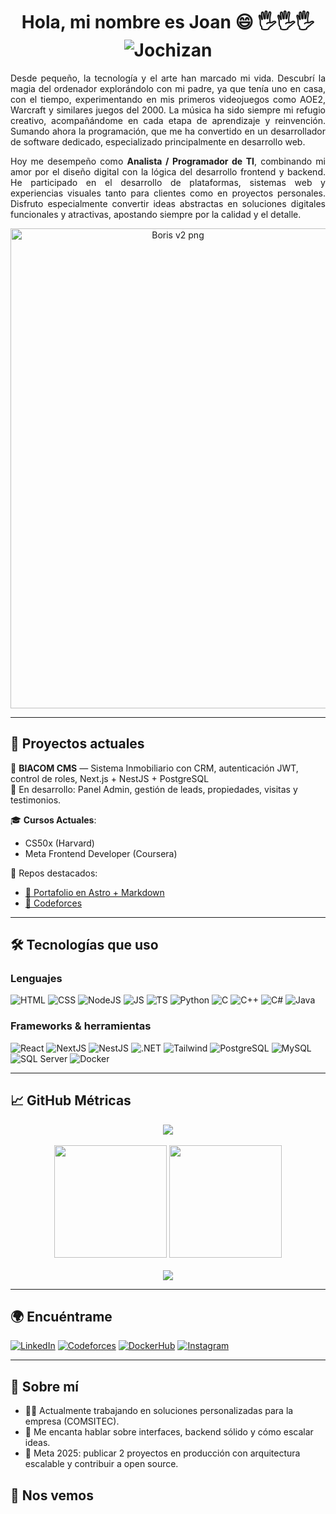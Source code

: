 <p align='center'>
  <h1 align='center'> Hola, mi nombre es Joan 😄 🖐️🖐️🖐️ <img src="https://komarev.com/ghpvc/?username=Jochizan&label=Profile%20views&color=129e00&style=plastic" alt="Jochizan"/></h1>
</p>

<p align='justify'>
Desde pequeño, la tecnología y el arte han marcado mi vida. Descubrí la magia del ordenador explorándolo con mi padre, ya que tenía uno en casa, con el tiempo, experimentando en mis primeros videojuegos como AOE2, Warcraft y similares juegos del 2000. La música ha sido siempre mi refugio creativo, acompañándome en cada etapa de aprendizaje y reinvención. Sumando ahora la programación, que me ha convertido en un desarrollador de software dedicado, especializado principalmente en desarrollo web.
</p>

<p align='justify'>
Hoy me desempeño como <strong>Analista / Programador de TI</strong>, combinando mi amor por el diseño digital con la lógica del desarrollo frontend y backend. He participado en el desarrollo de plataformas, sistemas web y experiencias visuales tanto para clientes como en proyectos personales. Disfruto especialmente convertir ideas abstractas en soluciones digitales funcionales y atractivas, apostando siempre por la calidad y el detalle.
</p>

<p align='center'>
 <img width="520" height="768" alt="Boris v2 png" src="https://github.com/user-attachments/assets/1de6e864-3975-4a22-90fa-f4dcefee5c48" />
</p>

---

## 💼 Proyectos actuales

🎯 **BIACOM CMS** — Sistema Inmobiliario con CRM, autenticación JWT, control de roles, Next.js + NestJS + PostgreSQL  
🔧 En desarrollo: Panel Admin, gestión de leads, propiedades, visitas y testimonios.

🎓 **Cursos Actuales**:  
- CS50x (Harvard)  
- Meta Frontend Developer (Coursera)

📁 Repos destacados:
- [🔗 Portafolio en Astro + Markdown](https://jozan.vercel.app)
- [🔗 Codeforces](https://github.com/Jochizan/codeforces)

---

## 🛠️ Tecnologías que uso

### Lenguajes

![HTML](https://img.shields.io/badge/HTML5-E34F26?style=flat&logo=html5&logoColor=white)
![CSS](https://img.shields.io/badge/CSS3-1572B6?style=flat&logo=css3&logoColor=white)
![NodeJS](https://img.shields.io/badge/Node.js-339933?style=flat&logo=node-dot-js&logoColor=white)
![JS](https://img.shields.io/badge/JavaScript-F7DF1E?style=flat&logo=javascript&logoColor=black)
![TS](https://img.shields.io/badge/TypeScript-3178C6?style=flat&logo=typescript&logoColor=white)
![Python](https://img.shields.io/badge/Python-3776AB?style=flat&logo=python&logoColor=white)
![C](https://img.shields.io/badge/C-00599C?style=flat&logo=c&logoColor=white)
![C++](https://img.shields.io/badge/C++-00599C?style=flat&logo=c%2B%2B&logoColor=white)
![C#](https://img.shields.io/badge/C%23-239120?style=flat&logo=c-sharp&logoColor=white)
![Java](https://img.shields.io/badge/Java-007396?style=flat&logo=java&logoColor=white)

### Frameworks & herramientas

![React](https://img.shields.io/badge/React-20232A?style=flat&logo=react&logoColor=61DAFB)
![NextJS](https://img.shields.io/badge/Next.js-000000?style=flat&logo=nextdotjs&logoColor=white)
![NestJS](https://img.shields.io/badge/NestJS-E0234E?style=flat&logo=nestjs&logoColor=white)
![.NET](https://img.shields.io/badge/.NET-512BD4?style=flat&logo=dotnet&logoColor=white)
![Tailwind](https://img.shields.io/badge/TailwindCSS-38B2AC?style=flat&logo=tailwind-css&logoColor=white)
![PostgreSQL](https://img.shields.io/badge/PostgreSQL-336791?style=flat&logo=postgresql&logoColor=white)
![MySQL](https://img.shields.io/badge/MySQL-4479A1?style=flat&logo=mysql&logoColor=white)
![SQL Server](https://img.shields.io/badge/SQL%20Server-CC2927?style=flat&logo=microsoftsqlserver&logoColor=white)
![Docker](https://img.shields.io/badge/Docker-2496ED?style=flat&logo=docker&logoColor=white)

---

## 📈 GitHub Métricas

<div align="center">
  <img src="https://github-readme-streak-stats.herokuapp.com?user=Jochizan&theme=dark&date_format=M%20j%5B%2C%20Y%5D" />
  <br /><br />
  <img height="180em" src="https://github-readme-stats.vercel.app/api?username=Jochizan&show_icons=true&theme=dark&include_all_commits=true&count_private=true" />
  <img height="180em" src="https://github-readme-stats.vercel.app/api/top-langs/?username=Jochizan&layout=compact&langs_count=8&theme=dark" />
  <br /><br />
  <img src="https://github-profile-trophy.vercel.app/?username=Jochizan&theme=darkhub&margin-w=30&row=1" />
</div>

---

## 🌍 Encuéntrame

[![LinkedIn](https://img.shields.io/badge/-LinkedIn-blue?style=flat&logo=linkedin&logoColor=white)](https://www.linkedin.com/in/jochizan)
[![Codeforces](https://img.shields.io/badge/-Codeforces-1f8acb?style=flat&logo=codeforces&logoColor=white)](https://codeforces.com/profile/remnyachizot2015)
[![DockerHub](https://img.shields.io/badge/-DockerHub-black?style=flat&logo=docker&logoColor=white)](https://hub.docker.com/u/jochizan)
[![Instagram](https://img.shields.io/badge/-Instagram-E4405F?style=flat&logo=instagram&logoColor=white)](https://www.instagram.com/jochizan)

---

## 🤖 Sobre mí

- 👨‍💻 Actualmente trabajando en soluciones personalizadas para la empresa (COMSITEC).
- 💬 Me encanta hablar sobre interfaces, backend sólido y cómo escalar ideas.
- 🎯 Meta 2025: publicar 2 proyectos en producción con arquitectura escalable y contribuir a open source.

## 👋 Nos vemos 
